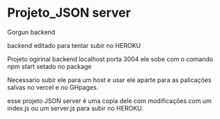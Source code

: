 # Projeto_JSON server
 Gorgun backend

 backend editado para tentar subir no HEROKU

 
Projeto ogirinal backend localhost porta 3004 ele sobe com o comando npm start setado no package 

Necessario subir ele para um host e usar ele aparte para as palicações salvas no vercel e no GHpages.

esse projeto JSON server é uma copia dele com modificações com um index.js ou um server.js para subir no HEROKU.

